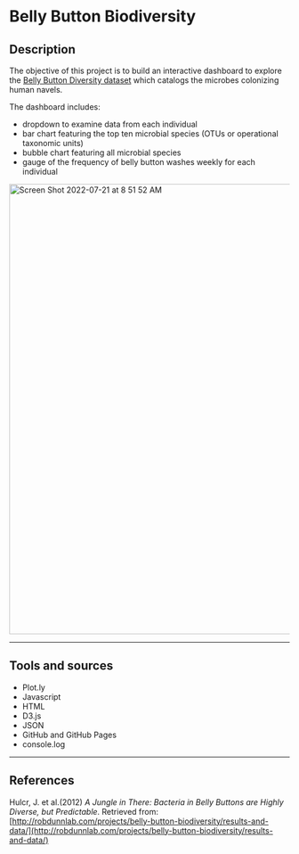 # Belly Button Biodiversity 

## Description
The objective of this project is to build an interactive dashboard to explore the [Belly Button Diversity dataset](http://robdunnlab.com/projects/belly-button-biodiversity/) which catalogs the microbes colonizing human navels. 

The dashboard includes:
* dropdown to examine data from each individual
* bar chart featuring the top ten microbial species (OTUs or operational taxonomic units)
* bubble chart featuring all microbial species
* gauge of the frequency of belly button washes weekly for each individual

<img width="808" alt="Screen Shot 2022-07-21 at 8 51 52 AM" src="https://user-images.githubusercontent.com/100361900/180220942-02413ab2-03b8-4111-ab95-50b46c6c251e.png">

- - -
## Tools and sources

* Plot.ly
* Javascript
* HTML
* D3.js
* JSON
* GitHub and GitHub Pages
* console.log
- - -
## References

Hulcr, J. et al.(2012) _A Jungle in There: Bacteria in Belly Buttons are Highly Diverse, but Predictable_. Retrieved from: [http://robdunnlab.com/projects/belly-button-biodiversity/results-and-data/](http://robdunnlab.com/projects/belly-button-biodiversity/results-and-data/)


